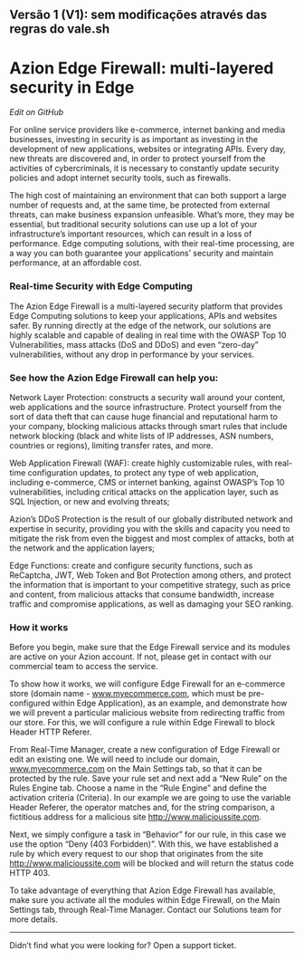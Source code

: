 ## Versão 1 (V1): sem modificações através das regras do vale.sh

# Azion Edge Firewall: multi-layered security in Edge
*Edit on GitHub*

For online service providers like e-commerce, internet banking and media businesses, investing in security is as important as investing in the development of new applications, websites or integrating APIs. Every day, new threats are discovered and, in order to protect yourself from the activities of cybercriminals, it is necessary to constantly update security policies and adopt internet security tools, such as firewalls.

The high cost of maintaining an environment that can both support a large number of requests and, at the same time, be protected from external threats, can make business expansion unfeasible. What’s more, they may be essential, but traditional security solutions can use up a lot of your infrastructure’s important resources, which can result in a loss of performance. Edge computing solutions, with their real-time processing, are a way you can both guarantee your applications’ security and maintain performance, at an affordable cost.

### Real-time Security with Edge Computing

The Azion Edge Firewall is a multi-layered security platform that provides Edge Computing solutions to keep your applications, APIs and websites safer. By running directly at the edge of the network, our solutions are highly scalable and capable of dealing in real time with the OWASP Top 10 Vulnerabilities, mass attacks (DoS and DDoS) and even “zero-day” vulnerabilities, without any drop in performance by your services.

### See how the Azion Edge Firewall can help you:

Network Layer Protection: constructs a security wall around your content, web applications and the source infrastructure. Protect yourself from the sort of data theft that can cause huge financial and reputational harm to your company, blocking malicious attacks through smart rules that include network blocking (black and white lists of IP addresses, ASN numbers, countries or regions), limiting transfer rates, and more.

Web Application Firewall (WAF): create highly customizable rules, with real-time configuration updates, to protect any type of web application, including e-commerce, CMS or internet banking, against OWASP’s Top 10 vulnerabilities, including critical attacks on the application layer, such as SQL Injection, or new and evolving threats;

Azion’s DDoS Protection is the result of our globally distributed network and expertise in security, providing you with the skills and capacity you need to mitigate the risk from even the biggest and most complex of attacks, both at the network and the application layers;

Edge Functions: create and configure security functions, such as ReCaptcha, JWT, Web Token and Bot Protection among others, and protect the information that is important to your competitive strategy, such as price and content, from malicious attacks that consume bandwidth, increase traffic and compromise applications, as well as damaging your SEO ranking.

### How it works

Before you begin, make sure that the Edge Firewall service and its modules are active on your Azion account. If not, please get in contact with our commercial team to access the service.

To show how it works, we will configure Edge Firewall for an e-commerce store (domain name - www.myecommerce.com, which must be pre-configured within Edge Application), as an example, and demonstrate how we will prevent a particular malicious website from redirecting traffic from our store. For this, we will configure a rule within Edge Firewall to block Header HTTP Referer.

From Real-Time Manager, create a new configuration of Edge Firewall or edit an existing one. We will need to include our domain, www.myecommerce.com on the Main Settings tab, so that it can be protected by the rule. Save your rule set and next add a “New Rule” on the Rules Engine tab. Choose a name in the “Rule Engine” and define the activation criteria (Criteria). In our example we are going to use the variable Header Referer, the operator matches and, for the string comparison, a fictitious address for a malicious site http://www.malicioussite.com.

Next, we simply configure a task in “Behavior” for our rule, in this case we use the option “Deny (403 Forbidden)”. With this, we have established a rule by which every request to our shop that originates from the site http://www.malicioussite.com will be blocked and will return the status code HTTP 403.

To take advantage of everything that Azion Edge Firewall has available, make sure you activate all the modules within Edge Firewall, on the Main Settings tab, through Real-Time Manager. Contact our Solutions team for more details.

----------
Didn’t find what you were looking for? Open a support ticket.